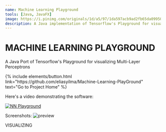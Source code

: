 ```yaml
---
name: Machine Learning Playground
tools: [Java, JavaFX]
image: https://i.pinimg.com/originals/1d/a5/97/1da597acb9ad2fb65da09950abf46511.jpg
description: A Java implementation of Tensorflow's Playground for visualizing neural networks.  
---
```

# MACHINE LEARNING PLAYGROUND
A Java Port of Tensorflow's Playground for visualizing Multi-Layer Perceptrons

<p class="text-center">
{% include elements/button.html link="https://github.com/eliasyilma/Machine-Learning-PlayGround" text="Go to Project Home" %}
</p>

Here's a video demonstrating the software:

[![NN Playground](http://img.youtube.com/vi/vqhjql8irhg/0.jpg)](http://www.youtube.com/watch?v=vqhjql8irhg "Multi-layer perceptrons")

Screenshots:
![preview](https://i.pinimg.com/originals/1d/a5/97/1da597acb9ad2fb65da09950abf46511.jpg)


VISUALIZING
